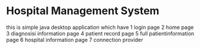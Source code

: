 # Hospital Management System 

this is simple java desktop application  which have 
   1 login page
   2  home page
   3  diagnosisi information page
   4  patient record page
   5 full patientinformation page
   6  hospital information page
   7  connection provider 